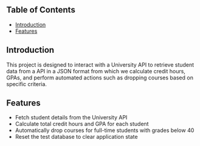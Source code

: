 ## Table of Contents

- [Introduction](#introduction)
- [Features](#features)

## Introduction

This project is designed to interact with a University API to retrieve student data from a API in a JSON format from which we calculate credit hours, GPAs, and perform automated actions such as dropping courses based on specific criteria.

## Features

- Fetch student details from the University API
- Calculate total credit hours and GPA for each student
- Automatically drop courses for full-time students with grades below 40
- Reset the test database to clear application state
